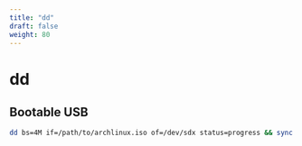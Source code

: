 ```yaml
---
title: "dd"
draft: false
weight: 80
---
```


# dd

## Bootable USB

```sh
dd bs=4M if=/path/to/archlinux.iso of=/dev/sdx status=progress && sync
```
